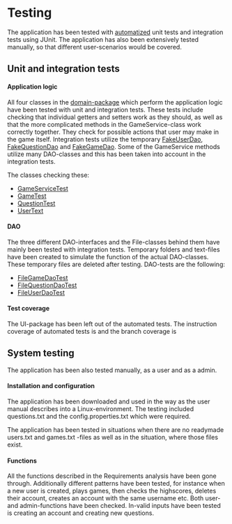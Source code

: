 # Testing

The application has been tested with [automatized](https://github.com/saarasat/finglish-app-otm-2019/tree/master/FinglishApp/src/test/java/finglishapp) unit tests and integration tests using JUnit. The application has also been extensively tested manually, so that different user-scenarios would be covered. 


## Unit and integration tests

#### Application logic

All four classes in the [domain-package](https://github.com/saarasat/finglish-app-otm-2019/tree/master/FinglishApp/src/test/java/finglishapp/domain) which perform the application logic have been tested with unit and integration tests. These tests include checking that individual getters and setters work as they should, as well as that the more complicated methods in the GameService-class work correctly together. They check for possible actions that user may make in the game itself. Integration tests utilize the temporary [FakeUserDao](https://github.com/saarasat/finglish-app-otm-2019/blob/master/FinglishApp/src/test/java/finglishapp/domain/FakeUserDao.java), [FakeQuestionDao](https://github.com/saarasat/finglish-app-otm-2019/blob/master/FinglishApp/src/test/java/finglishapp/domain/FakeQuestionDao.java) and [FakeGameDao](https://github.com/saarasat/finglish-app-otm-2019/blob/master/FinglishApp/src/test/java/finglishapp/domain/FakeGameDao.java). Some of the GameService methods utilize many DAO-classes and this has been taken into account in the integration tests. 

The classes checking these:

- [GameServiceTest](https://github.com/saarasat/finglish-app-otm-2019/blob/master/FinglishApp/src/test/java/finglishapp/domain/GameServiceTest.java)
- [GameTest](https://github.com/saarasat/finglish-app-otm-2019/blob/master/FinglishApp/src/test/java/finglishapp/domain/GameTest.java)
- [QuestionTest](https://github.com/saarasat/finglish-app-otm-2019/blob/master/FinglishApp/src/test/java/finglishapp/domain/QuestionTest.java)
- [UserText](https://github.com/saarasat/finglish-app-otm-2019/blob/master/FinglishApp/src/test/java/finglishapp/domain/UserTest.java)


#### DAO

The three different DAO-interfaces and the File-classes behind them have mainly been tested with integration tests. Temporary folders and text-files have been created to simulate the function of the actual DAO-classes. These temporary files are deleted after testing. DAO-tests are the following:

- [FileGameDaoTest](https://github.com/saarasat/finglish-app-otm-2019/blob/master/FinglishApp/src/test/java/finglishapp/dao/FileGameDaoTest.java)
- [FileQuestionDaoTest](https://github.com/saarasat/finglish-app-otm-2019/blob/master/FinglishApp/src/test/java/finglishapp/dao/FileQuestionDaoTest.java)
- [FileUserDaoTest](https://github.com/saarasat/finglish-app-otm-2019/blob/master/FinglishApp/src/test/java/finglishapp/dao/FileUserDaoTest.java)


#### Test coverage

The UI-package has been left out of the automated tests. The instruction coverage of automated tests is and the branch coverage is 


## System testing

The application has been also tested manually, as a user and as a admin. 


#### Installation and configuration 

The application has been downloaded and used in the way as the user manual describes into a Linux-environment. The testing included questions.txt and the config.properties.txt which were required. 

The application has been tested in situations when there are no readymade users.txt and games.txt -files as well as in the situation, where those files exist. 


#### Functions

All the functions described in the Requirements analysis have been gone through. Additionally different patterns have been tested, for instance when a new user is created, plays games, then checks the highscores, deletes their account, creates an account with the same username etc. Both user- and admin-functions have been checked. In-valid inputs have been tested is creating an account and creating new questions. 
